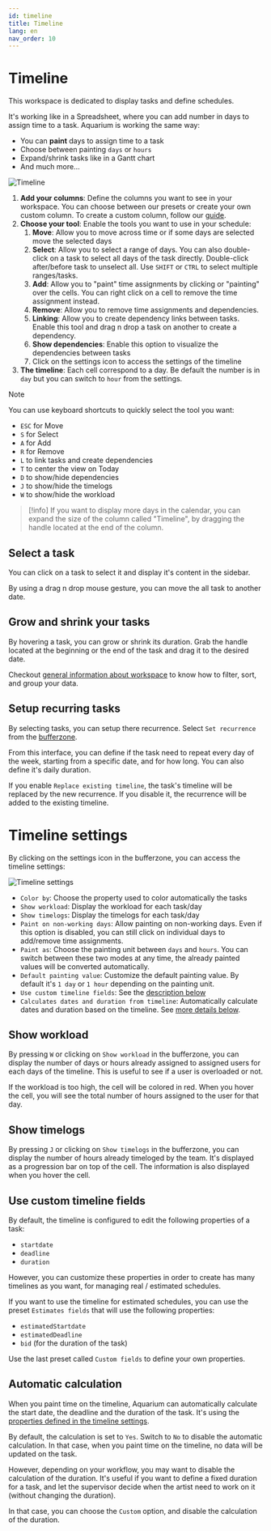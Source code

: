 ```yaml
---
id: timeline
title: Timeline
lang: en
nav_order: 10
---
```


# Timeline

This workspace is dedicated to display tasks and define schedules.

It's working like in a Spreadsheet, where you can add number in days to assign time to a task. Aquarium is working the same way:

- You can **paint** days to assign time to a task
- Choose between painting `days` or `hours`
- Expand/shrink tasks like in a Gantt chart
- And much more...

![Timeline](/_medias/screenshots/timeline.webp)

1. **Add your columns**: Define the columns you want to see in your workspace. You can choose between our presets or create your own custom column. To create a custom column, follow our [guide](../../examples/tutorials/create-column.md).
2. **Choose your tool**: Enable the tools you want to use in your schedule:
   1. **Move**: Allow you to move across time or if some days are selected move the selected days
   2. **Select**: Allow you to select a range of days. You can also double-click on a task to select all days of the task directly. Double-click after/before task to unselect all. Use `SHIFT` or `CTRL` to select multiple ranges/tasks.
   3. **Add**: Allow you to "paint" time assignments by clicking or "painting" over the cells. You can right click on a cell to remove the time assignment instead.
   4. **Remove**: Allow you to remove time assignments and dependencies.
   5. **Linking**: Allow you to create dependency links between tasks. Enable this tool and drag n drop a task on another to create a dependency.
   6. **Show dependencies**: Enable this option to visualize the dependencies between tasks
   7. Click on the <span class="aq-icon">settings</span> icon to access the settings of the timeline
3. **The timeline**: Each cell correspond to a day. Be default the number is in `day` but you can switch to `hour` from the settings.

> [!note]
> You can use keyboard shortcuts to quickly select the tool you want:
>
> - `ESC` for Move
> - `S` for Select
> - `A` for Add
> - `R` for Remove
> - `L` to link tasks and create dependencies
> - `T` to center the view on Today
> - `D` to show/hide dependencies
> - `J` to show/hide the timelogs
> - `W` to show/hide the workload

> [!info]
> If you want to display more days in the calendar, you can expand the size of the column called "Timeline", by dragging the handle located at the end of the column.

## Select a task

You can click on a task to select it and display it's content in the sidebar.

By using a drag n drop mouse gesture, you can move the all task to another date.

## Grow and shrink your tasks

By hovering a task, you can grow or shrink its duration. Grab the handle located at the beginning or the end of the task and drag it to the desired date.

Checkout [general information about workspace](/web/workspaces) to know how to filter, sort, and group your data.

## Setup recurring tasks

By selecting tasks, you can setup there recurrence. Select `Set recurrence` from the [bufferzone](./index.md#bufferzone).

From this interface, you can define if the task need to repeat every day of the week, starting from a specific date, and for how long. You can also define it's daily duration.

If you enable `Replace existing timeline`, the task's timeline will be replaced by the new recurrence. If you disable it, the recurrence will be added to the existing timeline.

# Timeline settings

By clicking on the <span class="aq-icon">settings</span> icon in the bufferzone, you can access the timeline settings:

![Timeline settings](/_medias/screenshots/timeline-settings.webp)

- `Color by`: Choose the property used to color automatically the tasks
- `Show workload`: Display the workload for each task/day
- `Show timelogs`: Display the timelogs for each task/day
- `Paint on non-working days`: Allow painting on non-working days. Even if this option is disabled, you can still click on individual days to add/remove time assignments.
- `Paint as`: Choose the painting unit between `days` and `hours`. You can switch between these two modes at any time, the already painted values will be converted automatically.
- `Default painting value`: Customize the default painting value. By default it's `1 day` or `1 hour` depending on the painting unit.
- `Use custom timeline fields`: See the [description below](#use-custom-timeline-fields)
- `Calculates dates and duration from timeline`: Automatically calculate dates and duration based on the timeline. See [more details below](#automatic-calculation).

## Show workload

By pressing `W` or clicking on `Show workload` in the bufferzone, you can display the number of days or hours already assigned to assigned users for each days of the timeline. This is useful to see if a user is overloaded or not.

If the workload is too high, the cell will be colored in red. When you hover the cell, you will see the total number of hours assigned to the user for that day.

## Show timelogs

By pressing `J` or clicking on `Show timelogs` in the bufferzone, you can display the number of hours already timeloged by the team. It's displayed as a progression bar on top of the cell. The information is also displayed when you hover the cell.

## Use custom timeline fields

By default, the timeline is configured to edit the following properties of a task:
  - `startdate`
  - `deadline`
  - `duration`

However, you can customize these properties in order to create has many timelines as you want, for managing real / estimated schedules.

If you want to use the timeline for estimated schedules, you can use the preset `Estimates fields` that will use the following properties:
  - `estimatedStartdate`
  - `estimatedDeadline`
  - `bid` (for the duration of the task)

Use the last preset called `Custom fields` to define your own properties.

## Automatic calculation

When you paint time on the timeline, Aquarium can automatically calculate the start date, the deadline and the duration of the task. It's using the [properties defined in the timeline settings](#use-custom-timeline-fields).

By default, the calculation is set to `Yes`. Switch to `No` to disable the automatic calculation. In that case, when you paint time on the timeline, no data will be updated on the task.

However, depending on your workflow, you may want to disable the calculation of the duration. It's useful if you want to define a fixed duration for a task, and let the supervisor decide when the artist need to work on it (without changing the duration).

In that case, you can choose the `Custom` option, and disable the calculation of the duration.